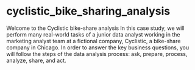 # cyclistic_bike_sharing_analysis
Welcome to the Cyclistic bike-share analysis In this case study, we will perform many real-world tasks of a junior data analyst working in the marketing analyst team at a fictional company, Cyclistic, a bike-share company in Chicago. In order to answer the key business questions, you will follow the steps of the data analysis process: ask, prepare, process, analyze, share, and act.
